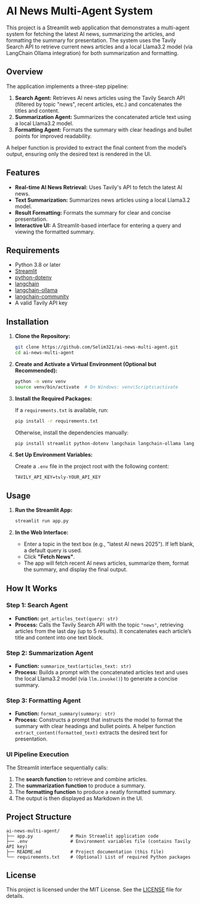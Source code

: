 # AI News Multi-Agent System

This project is a Streamlit web application that demonstrates a multi-agent system for fetching the latest AI news, summarizing the articles, and formatting the summary for presentation. The system uses the Tavily Search API to retrieve current news articles and a local Llama3.2 model (via LangChain Ollama integration) for both summarization and formatting.

## Overview

The application implements a three-step pipeline:

1. **Search Agent:** Retrieves AI news articles using the Tavily Search API (filtered by topic "news", recent articles, etc.) and concatenates the titles and content.
2. **Summarization Agent:** Summarizes the concatenated article text using a local Llama3.2 model.
3. **Formatting Agent:** Formats the summary with clear headings and bullet points for improved readability.

A helper function is provided to extract the final content from the model’s output, ensuring only the desired text is rendered in the UI.

## Features

- **Real-time AI News Retrieval:** Uses Tavily's API to fetch the latest AI news.
- **Text Summarization:** Summarizes news articles using a local Llama3.2 model.
- **Result Formatting:** Formats the summary for clear and concise presentation.
- **Interactive UI:** A Streamlit-based interface for entering a query and viewing the formatted summary.

## Requirements

- Python 3.8 or later
- [Streamlit](https://streamlit.io)
- [python-dotenv](https://pypi.org/project/python-dotenv/)
- [langchain](https://github.com/hwchase17/langchain)
- [langchain-ollama](https://github.com/hwchase17/langchain-ollama)
- [langchain-community](https://github.com/langchain-ai/langchain-community)
- A valid Tavily API key

## Installation

1. **Clone the Repository:**

   ```bash
   git clone https://github.com/Selim321/ai-news-multi-agent.git
   cd ai-news-multi-agent
   ```

2. **Create and Activate a Virtual Environment (Optional but Recommended):**

   ```bash
   python -m venv venv
   source venv/bin/activate  # On Windows: venv\Scripts\activate
   ```

3. **Install the Required Packages:**

   If a `requirements.txt` is available, run:

   ```bash
   pip install -r requirements.txt
   ```

   Otherwise, install the dependencies manually:

   ```bash
   pip install streamlit python-dotenv langchain langchain-ollama langchain-community
   ```

4. **Set Up Environment Variables:**

   Create a `.env` file in the project root with the following content:

   ```env
   TAVILY_API_KEY=tvly-YOUR_API_KEY
   ```

## Usage

1. **Run the Streamlit App:**

   ```bash
   streamlit run app.py
   ```

2. **In the Web Interface:**

   - Enter a topic in the text box (e.g., "latest AI news 2025"). If left blank, a default query is used.
   - Click **"Fetch News"**.
   - The app will fetch recent AI news articles, summarize them, format the summary, and display the final output.

## How It Works

### Step 1: Search Agent

- **Function:** `get_articles_text(query: str)`
- **Process:** Calls the Tavily Search API with the topic `"news"`, retrieving articles from the last day (up to 5 results). It concatenates each article’s title and content into one text block.

### Step 2: Summarization Agent

- **Function:** `summarize_text(articles_text: str)`
- **Process:** Builds a prompt with the concatenated articles text and uses the local Llama3.2 model (via `llm.invoke()`) to generate a concise summary.

### Step 3: Formatting Agent

- **Function:** `format_summary(summary: str)`
- **Process:** Constructs a prompt that instructs the model to format the summary with clear headings and bullet points. A helper function `extract_content(formatted_text)` extracts the desired text for presentation.

### UI Pipeline Execution

The Streamlit interface sequentially calls:

1. The **search function** to retrieve and combine articles.
2. The **summarization function** to produce a summary.
3. The **formatting function** to produce a neatly formatted summary.
4. The output is then displayed as Markdown in the UI.

## Project Structure

```
ai-news-multi-agent/
├── app.py              # Main Streamlit application code
├── .env                # Environment variables file (contains Tavily API key)
├── README.md           # Project documentation (this file)
└── requirements.txt    # (Optional) List of required Python packages
```

## License

This project is licensed under the MIT License. See the [LICENSE](LICENSE) file for details.

